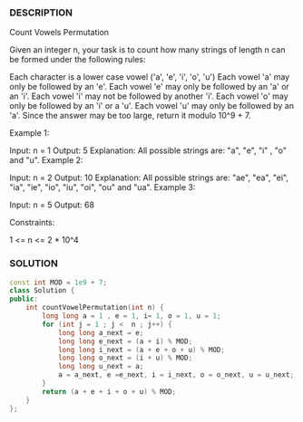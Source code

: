 ### DESCRIPTION

Count Vowels Permutation

Given an integer n, your task is to count how many strings of length n can be formed under the following rules:

Each character is a lower case vowel ('a', 'e', 'i', 'o', 'u')
Each vowel 'a' may only be followed by an 'e'.
Each vowel 'e' may only be followed by an 'a' or an 'i'.
Each vowel 'i' may not be followed by another 'i'.
Each vowel 'o' may only be followed by an 'i' or a 'u'.
Each vowel 'u' may only be followed by an 'a'.
Since the answer may be too large, return it modulo 10^9 + 7.

 

Example 1:

Input: n = 1
Output: 5
Explanation: All possible strings are: "a", "e", "i" , "o" and "u".
Example 2:

Input: n = 2
Output: 10
Explanation: All possible strings are: "ae", "ea", "ei", "ia", "ie", "io", "iu", "oi", "ou" and "ua".
Example 3: 

Input: n = 5
Output: 68
 

Constraints:

1 <= n <= 2 * 10^4

### SOLUTION

```c++
const int MOD = 1e9 + 7;
class Solution {
public:
    int countVowelPermutation(int n) {
        long long a = 1 , e = 1, i= 1, o = 1, u = 1;
        for (int j = 1 ; j <  n ; j++) {
            long long a_next = e;
            long long e_next = (a + i) % MOD;
            long long i_next = (a + e + o + u) % MOD;
            long long o_next = (i + u) % MOD;
            long long u_next = a;
            a = a_next, e =e_next, i = i_next, o = o_next, u = u_next;
        }
        return (a + e + i + o + u) % MOD;
    }
};
```
